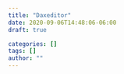 ```yaml
---
title: "Daxeditor"
date: 2020-09-06T14:48:06-06:00
draft: true

categories: []
tags: []
author: ""
---
```

